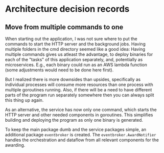 # Architecture decision records

## Move from multiple commands to one

When starting out the application, I was not sure where to put the commands to
start the HTTP server and the background jobs. Having multiple folders in the
cmd directory seemed like a good idea: Having multiple commands gives us
atleast the advantage, to deploy binaries for each of the "tasks" of this
application separately, and, potentially as microservices. E.g., each binary
could run as an AWS lambda function (some adjustments would need to be done
here first).

But I realized there is more downsides than upsides, specifically as individual
processes will consume more resources than one process with multiple goroutines
running. Also, if there will be a need to have different parts of the program
run separately somewhere then you can always split this thing up again.

As an alternative, the service has now only one command, which starts the HTTP
server and other needed components in goroutines. This simplifies building and
deploying the program as only one binary is generated.

To keep the main package dumb and the service packages simple, an additional
package `eventbroker` is created. The `eventbroker.AwardNotifier` handles the
orchestration and dataflow from all relevant components for the awarding.

